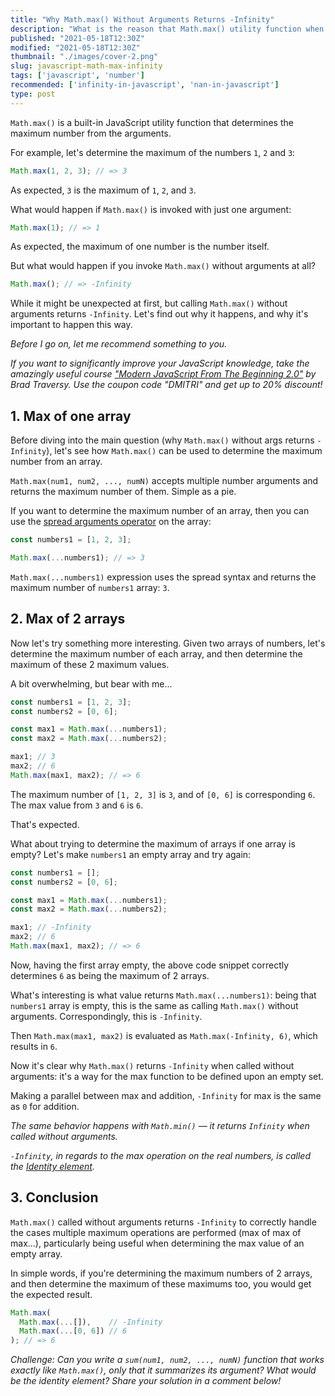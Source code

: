 ```yaml
---
title: "Why Math.max() Without Arguments Returns -Infinity"
description: "What is the reason that Math.max() utility function when being called without arguments returns -Infinity."
published: "2021-05-18T12:30Z"
modified: "2021-05-18T12:30Z"
thumbnail: "./images/cover-2.png"
slug: javascript-math-max-infinity
tags: ['javascript', 'number']
recommended: ['infinity-in-javascript', 'nan-in-javascript']
type: post
---
```


`Math.max()` is a built-in JavaScript utility function that determines the maximum number from the arguments.  

For example, let's determine the maximum of the numbers `1`, `2` and `3`:

```javascript
Math.max(1, 2, 3); // => 3
```

As expected, `3` is the maximum of `1`, `2`, and `3`.  

What would happen if `Math.max()` is invoked with just one argument:

```javascript
Math.max(1); // => 1
```

As expected, the maximum of one number is the number itself.  

But what would happen if you invoke `Math.max()` without arguments at all?  

```javascript
Math.max(); // => -Infinity
```

While it might be unexpected at first, but calling `Math.max()` without arguments returns `-Infinity`. Let's find out why it happens, and why it's important to happen this way.  

*Before I go on, let me recommend something to you.* 

*If you want to significantly improve your JavaScript knowledge, take the  amazingly useful course ["Modern JavaScript From The Beginning 2.0"](https://www.traversymedia.com/a/2147528886/FqXWyazh) by Brad Traversy. Use the coupon code "DMITRI" and get up to 20% discount!*

## 1. Max of one array

Before diving into the main question (why `Math.max()` without args returns `-Infinity`), let's see how `Math.max()` can be used to determine the maximum number from an array.  

`Math.max(num1, num2, ..., numN)` accepts multiple number arguments and returns the maximum number of them. Simple as a pie.  

If you want to determine the maximum number of an array, then you can use the [spread arguments operator](/how-three-dots-changed-javascript/#3-improved-function-call) on the array:

```javascript
const numbers1 = [1, 2, 3];

Math.max(...numbers1); // => 3
```

`Math.max(...numbers1)` expression uses the spread syntax and returns the maximum number of `numbers1` array: `3`.  

## 2. Max of 2 arrays

Now let's try something more interesting. Given two arrays of numbers, let's determine the maximum number of each array, and then determine the maximum of these 2 maximum values.  

A bit overwhelming, but bear with me...  

```javascript
const numbers1 = [1, 2, 3];
const numbers2 = [0, 6];

const max1 = Math.max(...numbers1);
const max2 = Math.max(...numbers2);

max1; // 3
max2; // 6
Math.max(max1, max2); // => 6
```

The maximum number of `[1, 2, 3]` is `3`, and of `[0, 6]` is corresponding `6`. The max value from `3` and `6` is `6`.  

That's expected.  

What about trying to determine the maximum of arrays if one array is empty? Let's make `numbers1` an empty array and try again:

```javascript
const numbers1 = [];
const numbers2 = [0, 6];

const max1 = Math.max(...numbers1);
const max2 = Math.max(...numbers2);

max1; // -Infinity
max2; // 6
Math.max(max1, max2); // => 6
```

Now, having the first array empty, the above code snippet correctly determines `6` as being the maximum of 2 arrays.  

What's interesting is what value returns `Math.max(...numbers1)`: being that `numbers1` array is empty, this is the same as calling `Math.max()` without arguments. Correspondingly, this is `-Infinity`.  

Then `Math.max(max1, max2)` is evaluated as `Math.max(-Infinity, 6)`, which results in `6`.  

Now it's clear why `Math.max()` returns `-Infinity` when called without arguments: it's a way for the max function to be defined upon an empty set.  

Making a parallel between max and addition, `-Infinity` for max is the same as `0` for addition.  

*The same behavior happens with `Math.min()` &mdash; it returns `Infinity` when called without arguments.*  

*`-Infinity`, in regards to the max operation on the real numbers, is called the [Identity element](https://en.wikipedia.org/wiki/Identity_element).*

## 3. Conclusion

`Math.max()` called without arguments returns `-Infinity` to correctly handle the cases multiple maximum operations are performed (max of max of max...), particularly being useful when determining the max value of an empty array.  

In simple words, if you're determining the maximum numbers of 2 arrays, and then determine the maximum of these maximums too, you would get the expected result.  

```javascript
Math.max(
  Math.max(...[]),    // -Infinity
  Math.max(...[0, 6]) // 6
); // => 6
```

*Challenge: Can you write a `sum(num1, num2, ..., numN)` function that works exactly like `Math.max()`, only that it summarizes its argument? What would be the identity element? Share your solution in a comment below!*